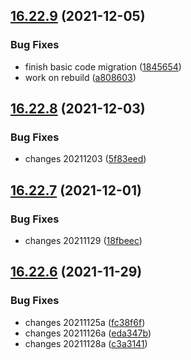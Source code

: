 ## [16.22.9](https://github.com/phandcock/GrampsView/compare/v16.22.8...v16.22.9) (2021-12-05)


### Bug Fixes

* finish basic code migration ([1845654](https://github.com/phandcock/GrampsView/commit/18456546eeb7d03f0d997be847f2761aae8b767f))
* work on rebuild ([a808603](https://github.com/phandcock/GrampsView/commit/a808603d37c21d22c24cfd0e8760177f679754c4))



## [16.22.8](https://github.com/phandcock/GrampsView/compare/v16.22.7...v16.22.8) (2021-12-03)


### Bug Fixes

* changes 20211203 ([5f83eed](https://github.com/phandcock/GrampsView/commit/5f83eed57f85f1c341635a90fde49605b0d51e3c))



## [16.22.7](https://github.com/phandcock/GrampsView/compare/v16.22.6...v16.22.7) (2021-12-01)


### Bug Fixes

* changes 20211129 ([18fbeec](https://github.com/phandcock/GrampsView/commit/18fbeecb474df3948753afafc60e0d17f1c6f536))



## [16.22.6](https://github.com/phandcock/GrampsView/compare/v16.22.5...v16.22.6) (2021-11-29)


### Bug Fixes

* changes 20211125a ([fc38f6f](https://github.com/phandcock/GrampsView/commit/fc38f6f753e0d00e08716ef7a2f523bbe990df40))
* changes 20211126a ([eda347b](https://github.com/phandcock/GrampsView/commit/eda347b7532596c97f61479a4c0d9a1123f9d3e7))
* changes 20211128a ([c3a3141](https://github.com/phandcock/GrampsView/commit/c3a31419d36afd6b846e84969e110cdbb390e6ba))



